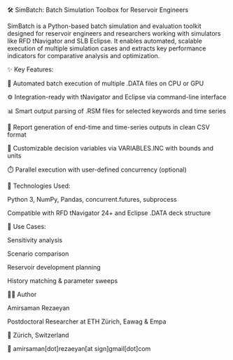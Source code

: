 🛠️ SimBatch: Batch Simulation Toolbox for Reservoir Engineers

SimBatch is a Python-based batch simulation and evaluation toolkit designed for reservoir engineers and researchers working with simulators like RFD tNavigator and SLB Eclipse. It enables automated, scalable execution of multiple simulation cases and extracts key performance indicators for comparative analysis and optimization.

✨ Key Features:

🔁 Automated batch execution of multiple .DATA files on CPU or GPU

⚙️ Integration-ready with tNavigator and Eclipse via command-line interface

📊 Smart output parsing of .RSM files for selected keywords and time series

📁 Report generation of end-time and time-series outputs in clean CSV format

🧪 Customizable decision variables via VARIABLES.INC with bounds and units

⏱️ Parallel execution with user-defined concurrency (optional)

🧰 Technologies Used:

Python 3, NumPy, Pandas, concurrent.futures, subprocess

Compatible with RFD tNavigator 24+ and Eclipse .DATA deck structure

🔬 Use Cases:

Sensitivity analysis

Scenario comparison

Reservoir development planning

History matching & parameter sweeps

👨‍🔬 Author

Amirsaman Rezaeyan

Postdoctoral Researcher at ETH Zürich, Eawag & Empa

📍 Zürich, Switzerland

📧 amirsaman[dot]rezaeyan[at sign]gmail[dot]com
